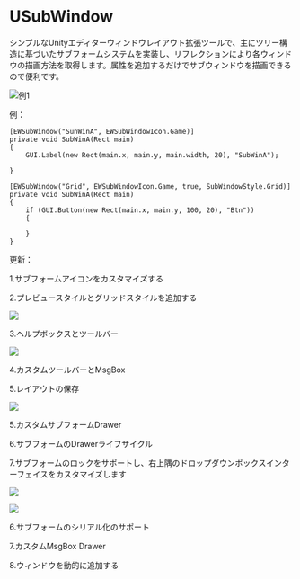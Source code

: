 # USubWindow

シンプルなUnityエディターウィンドウレイアウト拡張ツールで、主にツリー構造に基づいたサブフォームシステムを実装し、リフレクションにより各ウィンドウの描画方法を取得します。属性を追加するだけでサブウィンドウを描画できるので便利です。

![例1](doc/doc1.gif)

例：

```
[EWSubWindow("SunWinA", EWSubWindowIcon.Game)]
private void SubWinA(Rect main)
{
	GUI.Label(new Rect(main.x, main.y, main.width, 20), "SubWinA");

}

[EWSubWindow("Grid", EWSubWindowIcon.Game, true, SubWindowStyle.Grid)]
private void SubWinA(Rect main)
{
	if (GUI.Button(new Rect(main.x, main.y, 100, 20), "Btn"))
	{

	}
}
```

更新：

1.サブフォームアイコンをカスタマイズする

2.プレビュースタイルとグリッドスタイルを追加する

![](doc/doc2.gif)

3.ヘルプボックスとツールバー

![](doc/doc3.gif)

4.カスタムツールバーとMsgBox

5.レイアウトの保存

![](doc/doc4.jpg)

5.カスタムサブフォームDrawer

6.サブフォームのDrawerライフサイクル

7.サブフォームのロックをサポートし、右上隅のドロップダウンボックスインターフェイスをカスタマイズします

![](doc/doc5.png)

![](doc/doc6.jpg)

6.サブフォームのシリアル化のサポート

7.カスタムMsgBox Drawer

8.ウィンドウを動的に追加する
